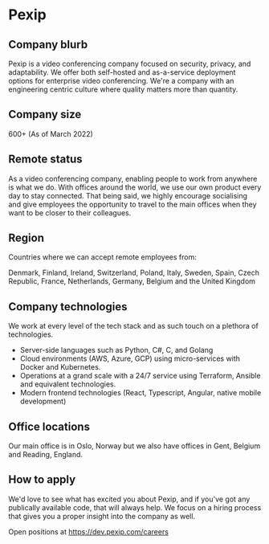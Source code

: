 # Pexip

## Company blurb

Pexip is a video conferencing company focused on security, privacy, and adaptability. We offer both self-hosted and as-a-service deployment options for enterprise video conferencing. We're a company with an engineering centric culture where quality matters more than quantity.

## Company size

600+ (As of March 2022)

## Remote status

As a video conferencing company, enabling people to work from anywhere is what we do.
With offices around the world, we use our own product every day to stay connected. That being said, we highly encourage socialising and give employees the opportunity to travel to the main offices when they want to be closer to their colleagues.

## Region

Countries where we can accept remote employees from: 

Denmark, Finland, Ireland, Switzerland, Poland, Italy, Sweden, Spain, Czech Republic, France, Netherlands, Germany, Belgium and the United Kingdom

## Company technologies

We work at every level of the tech stack and as such touch on a plethora of technologies.

-   Server-side languages such as Python, C#, C, and Golang
-   Cloud environments (AWS, Azure, GCP) using micro-services with Docker and Kubernetes.
-   Operations at a grand scale with a 24/7 service using Terraform, Ansible and equivalent technologies.
-   Modern frontend technologies (React, Typescript, Angular, native mobile development)

## Office locations

Our main office is in Oslo, Norway but we also have offices in Gent, Belgium and Reading, England.

## How to apply

We'd love to see what has excited you about Pexip, and if you've got any publically available code, that will always help. We focus on a hiring process that gives you a proper insight into the company as well.

Open positions at https://dev.pexip.com/careers
